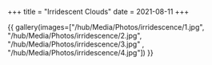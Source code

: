 +++
title = "Irridescent Clouds"
date = 2021-08-11
+++


<!-- more -->

{{ gallery(images=["/hub/Media/Photos/irridescence/1.jpg", "/hub/Media/Photos/irridescence/2.jpg", "/hub/Media/Photos/irridescence/3.jpg" , "/hub/Media/Photos/irridescence/4.jpg"]) }}
